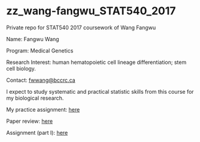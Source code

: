 # zz_wang-fangwu_STAT540_2017
Private repo for STAT540 2017 coursework of Wang Fangwu

Name: Fangwu Wang

Program: Medical Genetics

Research Interest: human hematopoietic cell lineage differentiation; stem cell biology.

Contact: fwwang@bccrc.ca

I expect to study systematic and practical statistic skills from this course for my biological research.

My practice assignment: [here](https://github.com/STAT540-UBC/zz_wang-fangwu_STAT540_2017/tree/master/Practice%20Assignment)  

Paper review: [here](https://github.com/STAT540-UBC/zz_wang-fangwu_STAT540_2017/blob/master/Paper%20review.md)

Assignment (part I): [here](https://github.com/STAT540-UBC/zz_wang-fangwu_STAT540_2017/blob/master/Analysis%20assignment/Assignment_I.md)
